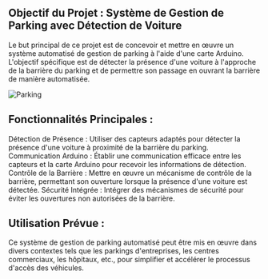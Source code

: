 ## Objectif du Projet : Système de Gestion de Parking avec Détection de Voiture

Le but principal de ce projet est de concevoir et mettre en œuvre un système automatisé de gestion de parking à l'aide d'une carte Arduino. L'objectif spécifique est de détecter la présence d'une voiture à l'approche de la barrière du parking et de permettre son passage en ouvrant la barrière de manière automatisée.

![Parking](https://github.com/zriranahid/Systeme-de-Gestion-de-Parking/assets/69007834/9c0c4f56-ac05-4875-9e9e-09fa0a05407d)



## Fonctionnalités Principales :

Détection de Présence : Utiliser des capteurs adaptés pour détecter la présence d'une voiture à proximité de la barrière du parking.
Communication Arduino : Établir une communication efficace entre les capteurs et la carte Arduino pour recevoir les informations de détection.
Contrôle de la Barrière : Mettre en œuvre un mécanisme de contrôle de la barrière, permettant son ouverture lorsque la présence d'une voiture est détectée.
Sécurité Intégrée : Intégrer des mécanismes de sécurité pour éviter les ouvertures non autorisées de la barrière.

## Utilisation Prévue :
Ce système de gestion de parking automatisé peut être mis en œuvre dans divers contextes tels que les parkings d'entreprises, les centres commerciaux, les hôpitaux, etc., pour simplifier et accélérer le processus d'accès des véhicules.
